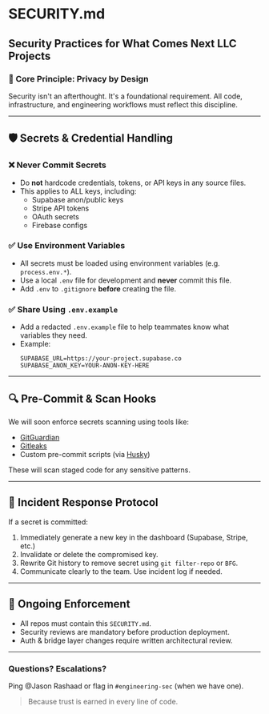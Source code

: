 # SECURITY.md

## Security Practices for What Comes Next LLC Projects

### 🔐 Core Principle: Privacy by Design
Security isn't an afterthought. It's a foundational requirement. All code, infrastructure, and engineering workflows must reflect this discipline.

---

## 🛡️ Secrets & Credential Handling

### ❌ Never Commit Secrets
- Do **not** hardcode credentials, tokens, or API keys in any source files.
- This applies to ALL keys, including:
  - Supabase anon/public keys
  - Stripe API tokens
  - OAuth secrets
  - Firebase configs

### ✅ Use Environment Variables
- All secrets must be loaded using environment variables (e.g. `process.env.*`).
- Use a local `.env` file for development and **never** commit this file.
- Add `.env` to `.gitignore` **before** creating the file.

### ✅ Share Using `.env.example`
- Add a redacted `.env.example` file to help teammates know what variables they need.
- Example:
  ```dotenv
  SUPABASE_URL=https://your-project.supabase.co
  SUPABASE_ANON_KEY=YOUR-ANON-KEY-HERE
  ```

---

## 🔍 Pre-Commit & Scan Hooks

We will soon enforce secrets scanning using tools like:
- [GitGuardian](https://www.gitguardian.com/)
- [Gitleaks](https://github.com/zricethezav/gitleaks)
- Custom pre-commit scripts (via [Husky](https://typicode.github.io/husky/))

These will scan staged code for any sensitive patterns.

---

## 🔁 Incident Response Protocol

If a secret is committed:
1. Immediately generate a new key in the dashboard (Supabase, Stripe, etc.)
2. Invalidate or delete the compromised key.
3. Rewrite Git history to remove secret using `git filter-repo` or `BFG`.
4. Communicate clearly to the team. Use incident log if needed.

---

## 📜 Ongoing Enforcement
- All repos must contain this `SECURITY.md`.
- Security reviews are mandatory before production deployment.
- Auth & bridge layer changes require written architectural review.

---

### Questions? Escalations?
Ping @Jason Rashaad or flag in `#engineering-sec` (when we have one).

> Because trust is earned in every line of code.
